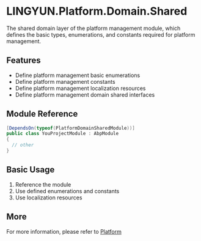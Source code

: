 # LINGYUN.Platform.Domain.Shared

The shared domain layer of the platform management module, which defines the basic types, enumerations, and constants required for platform management.

## Features

* Define platform management basic enumerations
* Define platform management constants
* Define platform management localization resources
* Define platform management domain shared interfaces

## Module Reference

```csharp
[DependsOn(typeof(PlatformDomainSharedModule))]
public class YouProjectModule : AbpModule
{
  // other
}
```

## Basic Usage

1. Reference the module
2. Use defined enumerations and constants
3. Use localization resources

## More

For more information, please refer to [Platform](../README.md)
